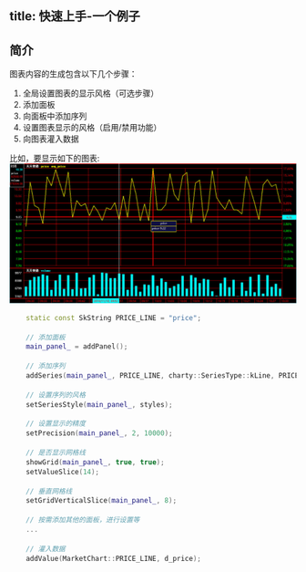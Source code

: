 title: 快速上手-一个例子
---

## 简介
图表内容的生成包含以下几个步骤：

1. 全局设置图表的显示风格（可选步骤）
2. 添加面板
3. 向面板中添加序列
4. 设置图表显示的风格（启用/禁用功能）
5. 向图表灌入数据

比如，要显示如下的图表: ![图表](./img/chart.jpg)
```cpp
    static const SkString PRICE_LINE = "price";

    // 添加面板
    main_panel_ = addPanel();

    // 添加序列
    addSeries(main_panel_, PRICE_LINE, charty::SeriesType::kLine, PRICE_LINE);

    // 设置序列的风格
    setSeriesStyle(main_panel_, styles);

    // 设置显示的精度
    setPrecision(main_panel_, 2, 10000);

    // 是否显示网格线
    showGrid(main_panel_, true, true);
    setValueSlice(14);

    // 垂直网格线
    setGridVerticalSlice(main_panel_, 8);

    // 按需添加其他的面板，进行设置等
    ...

    // 灌入数据
    addValue(MarketChart::PRICE_LINE, d_price);
```

